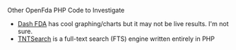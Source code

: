 Other OpenFda PHP Code to Investigate


- [Dash FDA](https://github.com/jackdbd/dash-fda) has cool graphing/charts but it may not be live results. I'm not sure.
- [TNTSearch](https://github.com/teamtnt/tntsearch) is a full-text search (FTS) engine written entirely in PHP
